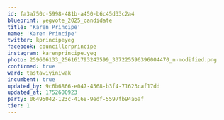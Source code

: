```yaml
---
id: fa3a750c-5998-481b-a450-b6c45d33c2a4
blueprint: yegvote_2025_candidate
title: 'Karen Principe'
name: 'Karen Principe'
twitter: kprincipeyeg
facebook: councillorprincipe
instagram: karenprincipe.yeg
photo: 259606133_256161793243599_337225596396004470_n-modified.png
confirmed: true
ward: tastawiyiniwak
incumbent: true
updated_by: 9c6b6866-e047-4568-b3f4-71623caf17dd
updated_at: 1752600923
party: 06495042-123c-4168-9edf-5597fb94a6af
tier: 1
---
```

